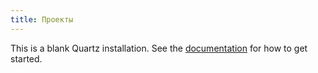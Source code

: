```yaml
---
title: Проекты
---
```


This is a blank Quartz installation.
See the [documentation](https://quartz.jzhao.xyz) for how to get started.
